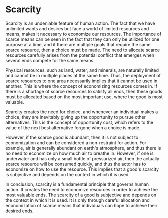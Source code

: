 # Scarcity

Scarcity is an undeniable feature of human action. The fact that we have unlimited wants and desires but face a world of limited resources and means, makes it necessary to economize our resources. The importance of scarce means can be seen in the fact that they can only be utilized for one purpose at a time, and if there are multiple goals that require the same scarce resource, then a choice must be made. The need to allocate scarce resources carefully arises from the potential conflict that emerges when several ends compete for the same means.

Physical resources, such as land, water, and minerals, are naturally limited and cannot be in multiple places at the same time. Thus, the deployment of scarce resources to one area necessarily implies that it cannot be used in another. This is where the concept of economizing resources comes in. If there is a shortage of scarce resources to satisfy all ends, then these goods must be allocated based on the most important use, where the good is most valuable.

Scarcity creates the need for choice, and whenever an individual makes a choice, they are inevitably giving up the opportunity to pursue other alternatives. This is the concept of opportunity cost, which refers to the value of the next best alternative forgone when a choice is made.

However, if the scarce good is abundant, then it is not subject to economization and can be considered a non-restraint for action. For example, air is generally abundant on earth's atmosphere, and thus there is no need to economize on how much air to breathe in. However, if one is underwater and has only a small bottle of pressurized air, then the actually scarce resource will be consumed quickly, and thus the actor has to economize on how to use the resource. This implies that a good's scarcity is subjective and depends on the context in which it is used.

In conclusion, scarcity is a fundamental principle that governs human action. It creates the need to economize resources in order to achieve the most valuable ends. The scarcity of a good is subjective and depends on the context in which it is used. It is only through careful allocation and economization of scarce means that individuals can hope to achieve their desired ends.
